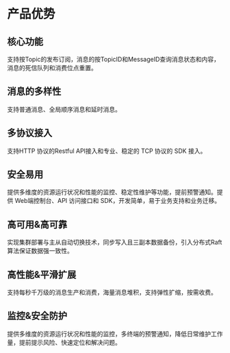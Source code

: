 # 产品优势

## 核心功能

支持按Topic的发布订阅，消息的按TopicID和MessageID查询消息状态和内容，消息的死信队列和消费位点重置。

## 消息的多样性

支持普通消息、全局顺序消息和延时消息。

## 多协议接入

支持HTTP 协议的Restful API接入和专业、稳定的 TCP 协议的 SDK 接入。  

## 安全易用

提供多维度的资源运行状况和性能的监控、稳定性维护等功能，提前预警通知。提供 Web端控制台、API 访问接口和 SDK，开发简单，易于业务支持和业务迁移。

## 高可用&高可靠

实现集群部署与主从自动切换技术，同步写入且三副本数据备份，引入分布式Raft 算法保证数据强一致性。

## 高性能&平滑扩展

支持每秒千万级的消息生产和消费，海量消息堆积，支持弹性扩缩，按需收费。

## 监控&安全防护

提供多维度的资源运行状况和性能的监控，多终端的预警通知，降低日常维护工作量，提前提示风险、快速定位和解决问题。

